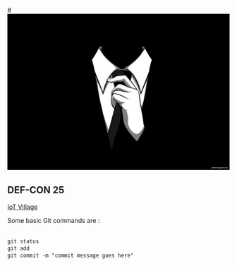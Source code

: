 #![*DEF-CON-Talk-Notes*](defconimage.jpg)

## **DEF-CON 25**



[IoT Village ](https://github.com/Ajay2007/DEF-CON-Talk_Notes/blob/master/ot_village.txt)


Some basic Git commands are :
```

git status
git add
git commit -m "commit message goes here"
```
